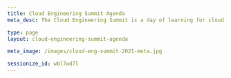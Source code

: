 ```yaml
---
title: Cloud Engineering Summit Agenda
meta_desc: The Cloud Engineering Summit is a day of learning for cloud practitioners about cloud infrastructure, modern applications, and everything in between. Oct 20-21, 2021.

type: page
layout: cloud-engineering-summit-agenda

meta_image: /images/cloud-eng-summit-2021-meta.jpg

sessionize_id: wbl7wd7l
---
```

